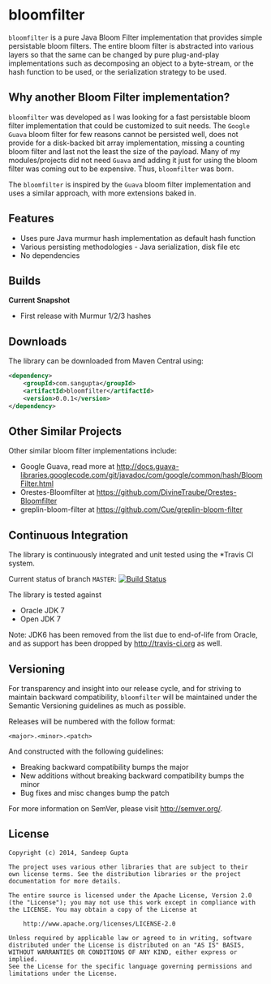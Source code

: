 bloomfilter
===========

`bloomfilter` is a pure Java Bloom Filter implementation that provides simple persistable bloom filters. The
entire bloom filter is abstracted into various layers so that the same can be changed by pure plug-and-play implementations
such as decomposing an object to a byte-stream, or the hash function to be used, or the serialization strategy to
be used.

Why another Bloom Filter implementation?
-----------------------------------------

`bloomfilter` was developed as I was looking for a fast persistable bloom filter implementation that could
be customized to suit needs. The `Google Guava` bloom filter for few reasons cannot be persisted well, does not
provide for a disk-backed bit array implementation, missing a counting bloom filter and last not the least 
the size of the payload. Many of my modules/projects did not need `Guava` and adding it just for using the 
bloom filter was coming out to be expensive. Thus, `bloomfilter` was born.

The `bloomfilter` is inspired by the `Guava` bloom filter implementation and uses a similar approach, with 
more extensions baked in.

Features
--------
* Uses pure Java murmur hash implementation as default hash function
* Various persisting methodologies - Java serialization, disk file etc
* No dependencies

Builds
------

**Current Snapshot**

* First release with Murmur 1/2/3 hashes

Downloads
---------

The library can be downloaded from Maven Central using:

```xml
<dependency>
    <groupId>com.sangupta</groupId>
    <artifactId>bloomfilter</artifactId>
    <version>0.0.1</version>
</dependency>
```

Other Similar Projects
----------------------

Other similar bloom filter implementations include:

* Google Guava, read more at http://docs.guava-libraries.googlecode.com/git/javadoc/com/google/common/hash/BloomFilter.html
* Orestes-Bloomfilter at https://github.com/DivineTraube/Orestes-Bloomfilter
* greplin-bloom-filter at https://github.com/Cue/greplin-bloom-filter

Continuous Integration
----------------------
The library is continuously integrated and unit tested using the *Travis CI system.

Current status of branch `MASTER`: [![Build Status](https://secure.travis-ci.org/sangupta/bloomfilter.png?branch=master)](http://travis-ci.org/sangupta/bloomfilter)

The library is tested against

* Oracle JDK 7
* Open JDK 7

Note: JDK6 has been removed from the list due to end-of-life from Oracle, and as support has been dropped by
http://travis-ci.org as well.

Versioning
----------

For transparency and insight into our release cycle, and for striving to maintain backward compatibility, 
`bloomfilter` will be maintained under the Semantic Versioning guidelines as much as possible.

Releases will be numbered with the follow format:

`<major>.<minor>.<patch>`

And constructed with the following guidelines:

* Breaking backward compatibility bumps the major
* New additions without breaking backward compatibility bumps the minor
* Bug fixes and misc changes bump the patch

For more information on SemVer, please visit http://semver.org/.

License
-------
	
	Copyright (c) 2014, Sandeep Gupta

	The project uses various other libraries that are subject to their
	own license terms. See the distribution libraries or the project
	documentation for more details.

	The entire source is licensed under the Apache License, Version 2.0 
	(the "License"); you may not use this work except in compliance with
	the LICENSE. You may obtain a copy of the License at

		http://www.apache.org/licenses/LICENSE-2.0

	Unless required by applicable law or agreed to in writing, software
	distributed under the License is distributed on an "AS IS" BASIS,
	WITHOUT WARRANTIES OR CONDITIONS OF ANY KIND, either express or implied.
	See the License for the specific language governing permissions and
	limitations under the License.
